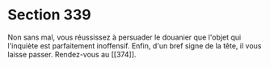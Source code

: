 # Section 339

Non sans mal, vous réussissez à persuader le douanier que l'objet qui l'inquiète est parfaitement inoffensif. Enfin, d'un bref signe de la tête, il vous laisse passer. Rendez-vous au [[374]].